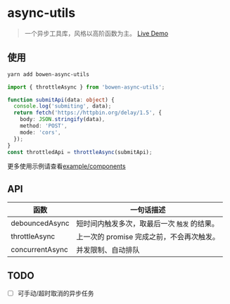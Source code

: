 # async-utils

> 一个异步工具库，风格以高阶函数为主。
> [Live Demo](https://bowencool.github.io/async-utils/)

## 使用

```sh
yarn add bowen-async-utils
```

```ts
import { throttleAsync } from 'bowen-async-utils';

function submitApi(data: object) {
  console.log('submiting', data);
  return fetch('https://httpbin.org/delay/1.5', {
    body: JSON.stringify(data),
    method: 'POST',
    mode: 'cors',
  });
}
const throttledApi = throttleAsync(submitApi);
```

更多使用示例请查看[example/components](./example/components/)

## API

| 函数            | 一句话描述                                   |
| --------------- | -------------------------------------------- |
| debouncedAsync  | 短时间内触发多次，取最后一次 `触发` 的结果。 |
| throttleAsync   | 上一次的 promise 完成之前，不会再次触发。    |
| concurrentAsync | 并发限制、自动排队                           |

## TODO

- [ ] 可手动/超时取消的异步任务

